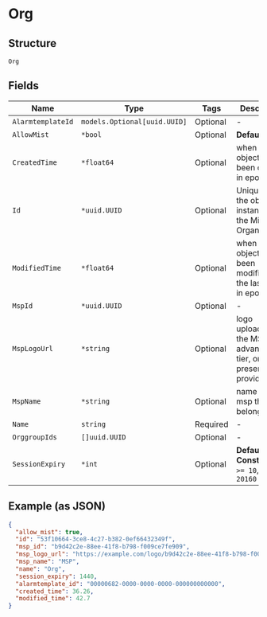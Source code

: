 
# Org

## Structure

`Org`

## Fields

| Name | Type | Tags | Description |
|  --- | --- | --- | --- |
| `AlarmtemplateId` | `models.Optional[uuid.UUID]` | Optional | - |
| `AllowMist` | `*bool` | Optional | **Default**: `true` |
| `CreatedTime` | `*float64` | Optional | when the object has been created, in epoch |
| `Id` | `*uuid.UUID` | Optional | Unique ID of the object instance in the Mist Organnization |
| `ModifiedTime` | `*float64` | Optional | when the object has been modified for the last time, in epoch |
| `MspId` | `*uuid.UUID` | Optional | - |
| `MspLogoUrl` | `*string` | Optional | logo uploaded by the MSP with advanced tier, only present if provided |
| `MspName` | `*string` | Optional | name of the msp the org belongs to |
| `Name` | `string` | Required | - |
| `OrggroupIds` | `[]uuid.UUID` | Optional | - |
| `SessionExpiry` | `*int` | Optional | **Default**: `1440`<br>**Constraints**: `>= 10`, `<= 20160` |

## Example (as JSON)

```json
{
  "allow_mist": true,
  "id": "53f10664-3ce8-4c27-b382-0ef66432349f",
  "msp_id": "b9d42c2e-88ee-41f8-b798-f009ce7fe909",
  "msp_logo_url": "https://example.com/logo/b9d42c2e-88ee-41f8-b798-f009ce7fe909.jpeg",
  "msp_name": "MSP",
  "name": "Org",
  "session_expiry": 1440,
  "alarmtemplate_id": "00000682-0000-0000-0000-000000000000",
  "created_time": 36.26,
  "modified_time": 42.7
}
```

